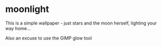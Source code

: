 
# moonlight

This is a simple wallpaper - just stars and the moon herself, lighting your way home...

Also an excuse to use the GIMP glow tool

